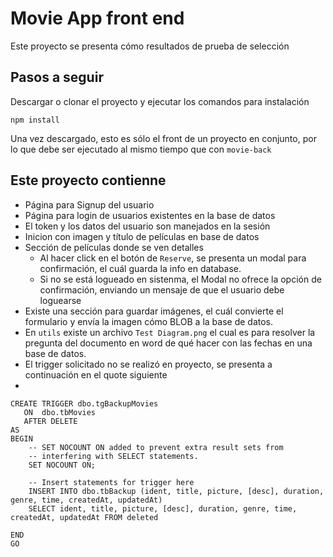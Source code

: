 # Movie App front end

Este proyecto se presenta cómo resultados de prueba de selección

## Pasos a seguir

Descargar o clonar el proyecto y ejecutar los comandos para instalación

```
npm install
```

Una vez descargado, esto es sólo el front de un proyecto en conjunto, por lo que debe ser ejecutado al mismo tiempo que con `movie-back`

## Este proyecto contienne

- Página para Signup del usuario
- Página para login de usuarios existentes en la base de datos
- El token y los datos del usuario son manejados en la sesión
- Inicion con imagen y título de películas en base de datos
- Sección de películas donde se ven detalles
    - Al hacer click en el botón de `Reserve`, se presenta un modal para confirmación, el cuál guarda la info en database.
    - Si no se está logueado en sistenma, el Modal no ofrece la opción de confirmación, enviando un mensaje de que el usuario debe loguearse
- Existe una sección para guardar imágenes, el cuál convierte el formulario y envía la imagen cómo BLOB a la base de datos.
- En `utils` existe un archivo `Test Diagram.png` el cual es para resolver la pregunta del documento en word de qué hacer con las fechas en una base de datos.
- El trigger solicitado no se realizó en proyecto, se presenta a continuación en el quote siguiente
- 

```
CREATE TRIGGER dbo.tgBackupMovies
   ON  dbo.tbMovies
   AFTER DELETE
AS 
BEGIN
	-- SET NOCOUNT ON added to prevent extra result sets from
	-- interfering with SELECT statements.
	SET NOCOUNT ON;

    -- Insert statements for trigger here
	INSERT INTO dbo.tbBackup (ident, title, picture, [desc], duration, genre, time, createdAt, updatedAt)
	SELECT ident, title, picture, [desc], duration, genre, time, createdAt, updatedAt FROM deleted

END
GO
```